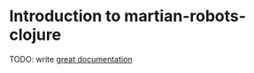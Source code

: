 # Introduction to martian-robots-clojure

TODO: write [great documentation](http://jacobian.org/writing/what-to-write/)
